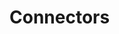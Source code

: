 ﻿<meta name="wikd:title" content="Connectors">
<meta name="wikd:name" content="data-connectors">
<meta name="wikd:order" content="0">
<meta name="wikd:icon" content="fas fa-plug">

# Connectors